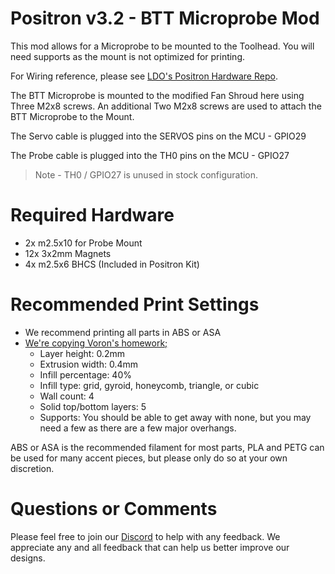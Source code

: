 # Positron v3.2 - BTT Microprobe Mod
This mod allows for a Microprobe to be mounted to the Toolhead. You will need supports as the mount is not optimized for printing.

For Wiring reference, please see [LDO's Positron Hardware Repo](https://github.com/MotorDynamicsLab/PositronHardware/tree/master/PositronV3.2).

The BTT Microprobe is mounted to the modified Fan Shroud here using Three M2x8 screws. An additional Two M2x8 screws are used to attach the BTT Microprobe to the Mount.

The Servo cable is plugged into the SERVOS pins on the MCU - GPIO29

The Probe cable is plugged into the TH0 pins on the MCU - GPIO27
> Note - TH0 / GPIO27 is unused in stock configuration.

# Required Hardware
- 2x m2.5x10 for Probe Mount
- 12x 3x2mm Magnets
- 4x m2.5x6 BHCS (Included in Positron Kit)

# Recommended Print Settings

 - We recommend printing all parts in ABS or ASA
 - [We're copying Voron's homework;](https://docs.vorondesign.com/sourcing.html#print-settings)
    - Layer height: 0.2mm
    - Extrusion width: 0.4mm
    - Infill percentage: 40%
    - Infill type: grid, gyroid, honeycomb, triangle, or cubic
    - Wall count: 4
    - Solid top/bottom layers: 5
    - Supports: You should be able to get away with none, but you may need a few as there are a few major overhangs.

ABS or ASA is the recommended filament for most parts, PLA and PETG can be used for many accent pieces, but please only do so at your own discretion.

# Questions or Comments
Please feel free to join our [Discord](https://discord.gg/mGDkYZtyNY) to help with any feedback. We appreciate any and all feedback that can help us better improve our designs.
